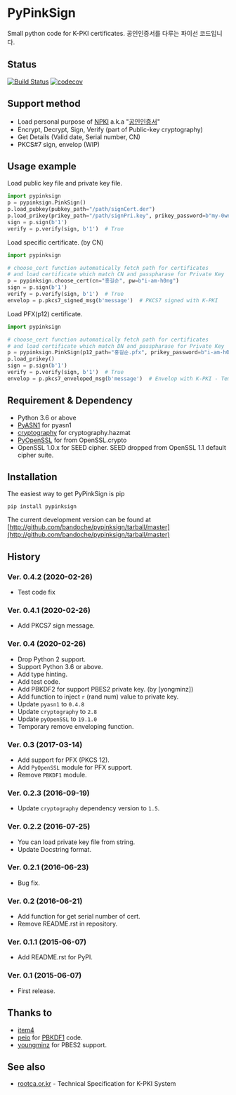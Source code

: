 # PyPinkSign
Small python code for K-PKI certificates. 공인인증서를 다루는 파이선 코드입니다.

## Status
[![Build Status](https://travis-ci.org/bandoche/PyPinkSign.svg)](https://travis-ci.org/bandoche/PyPinkSign) [![codecov](https://codecov.io/gh/bandoche/PyPinkSign/branch/master/graph/badge.svg)](https://codecov.io/gh/bandoche/PyPinkSign)

## Support method
- Load personal purpose of [NPKI](http://www.nsic.go.kr/ndsi/help/pki.do?menuId=MN050503) a.k.a "[공인인증서](http://www.rootca.or.kr/kor/accredited/accredited03_05.jsp)"
- Encrypt, Decrypt, Sign, Verify (part of Public-key cryptography)
- Get Details (Valid date, Serial number, CN)
- PKCS#7 sign, envelop (WIP)

## Usage example

Load public key file and private key file.

```python
import pypinksign
p = pypinksign.PinkSign()
p.load_pubkey(pubkey_path="/path/signCert.der")
p.load_prikey(prikey_path="/path/signPri.key", prikey_password=b"my-0wn-S3cret")
sign = p.sign(b'1') 
verify = p.verify(sign, b'1')  # True
```

Load specific certificate. (by CN)

```python
import pypinksign

# choose_cert function automatically fetch path for certificates
# and load certificate which match CN and passpharase for Private Key
p = pypinksign.choose_cert(cn="홍길순", pw=b"i-am-h0ng")
sign = p.sign(b'1') 
verify = p.verify(sign, b'1')  # True
envelop = p.pkcs7_signed_msg(b'message')  # PKCS7 signed with K-PKI
```

Load PFX(p12) certificate.

```python
import pypinksign

# choose_cert function automatically fetch path for certificates
# and load certificate which match DN and passpharase for Private Key
p = pypinksign.PinkSign(p12_path="홍길순.pfx", prikey_password=b"i-am-h0ng")
p.load_prikey()
sign = p.sign(b'1') 
verify = p.verify(sign, b'1')  # True
envelop = p.pkcs7_enveloped_msg(b'message')  # Envelop with K-PKI - Temporary removed
```


## Requirement & Dependency
- Python 3.6 or above
- [PyASN1](http://pyasn1.sourceforge.net) for pyasn1
- [cryptography](https://cryptography.io/en/latest/) for cryptography.hazmat
- [PyOpenSSL](https://github.com/pyca/pyopenssl) for from OpenSSL.crypto
- OpenSSL 1.0.x for SEED cipher. SEED dropped from OpenSSL 1.1 default cipher suite. 

## Installation

The easiest way to get PyPinkSign is pip

	pip install pypinksign

The current development version can be found at 
[http://github.com/bandoche/pypinksign/tarball/master](http://github.com/bandoche/pypinksign/tarball/master)



## History

### Ver. 0.4.2 (2020-02-26)
- Test code fix

### Ver. 0.4.1 (2020-02-26)
- Add PKCS7 sign message.

### Ver. 0.4 (2020-02-26)
- Drop Python 2 support. 
- Support Python 3.6 or above.
- Add type hinting.
- Add test code.
- Add PBKDF2 for support PBES2 private key. (by [yongminz])
- Add function to inject `r` (rand num) value to private key. 
- Update `pyasn1` to `0.4.8`
- Update `cryptography` to `2.8`
- Update `pyOpenSSL` to `19.1.0`
- Temporary remove enveloping function.

### Ver. 0.3 (2017-03-14)
- Add support for PFX (PKCS 12).
- Add `PyOpenSSL` module for PFX support.
- Remove `PBKDF1` module.

### Ver. 0.2.3 (2016-09-19)
- Update `cryptography` dependency version to `1.5`.

### Ver. 0.2.2 (2016-07-25)
- You can load private key file from string.
- Update Docstring format.

### Ver. 0.2.1 (2016-06-23)
- Bug fix.

### Ver. 0.2 (2016-06-21)
- Add function for get serial number of cert.
- Remove README.rst in repository. 

### Ver. 0.1.1 (2015-06-07)
- Add README.rst for PyPI.

### Ver. 0.1 (2015-06-07)
- First release.

## Thanks to
- [item4](https://github.com/item4)
- [peio](https://github.com/peio) for [PBKDF1](https://github.com/peio/PBKDF/) code.
- [youngminz](https://github.com/youngminz) for PBES2 support.

## See also
- [rootca.or.kr](http://rootca.or.kr/kor/standard/standard01A.jsp) - Technical Specification for K-PKI System
